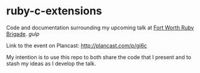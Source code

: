 ruby-c-extensions
=================

Code and documentation surrounding my upcoming talk at [Fort Worth Ruby Brigade](http://www.rubyftw.org/). *gulp*

Link to the event on Plancast: http://plancast.com/p/gi6c

My intention is to use this repo to both share the code that I present and to stash my ideas as I develop the talk.
